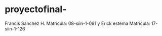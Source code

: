 # proyectofinal-
Francis Sanchez H. Matricula: 08-siin-1-091 y Erick estema Matricula: 17-siin-1-126
